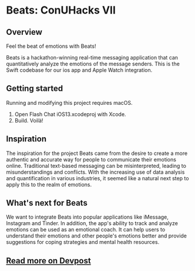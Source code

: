 # Beats: ConUHacks VII
## Overview
Feel the beat of emotions with Beats!  

Beats is a hackathon-winning real-time messaging application that can quantitatively analyze the emotions of the message senders. This is the Swift codebase for our ios app and Apple Watch integration.
## Getting started
Running and modifying this project requires macOS.
1. Open Flash Chat iOS13.xcodeproj with Xcode. 
2. Build. Voilà!
## Inspiration
The inspiration for the project Beats came from the desire to create a more authentic and accurate way for people to communicate their emotions online. Traditional text-based messaging can be misinterpreted, leading to misunderstandings and conflicts. With the increasing use of data analysis and quantification in various industries, it seemed like a natural next step to apply this to the realm of emotions.  
## What's next for Beats
We want to integrate Beats into popular applications like iMessage, Instagram and Tinder. In addition, the app's ability to track and analyze emotions can be used as an emotional coach. It can help users to understand their emotions and other people's emotions better and provide suggestions for coping strategies and mental health resources.
## [Read more on Devpost](https://devpost.com/software/beats)
